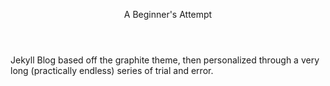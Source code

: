 <html>
<header>
  <center>
    <p>
      <bold>A Beginner's Attempt</bold>
    </p>
  </center>
</header>

<body>
  <p>Jekyll Blog based off the graphite theme, then personalized through a very long (practically endless) series of
    trial and error.</p>
</body>

</html>

